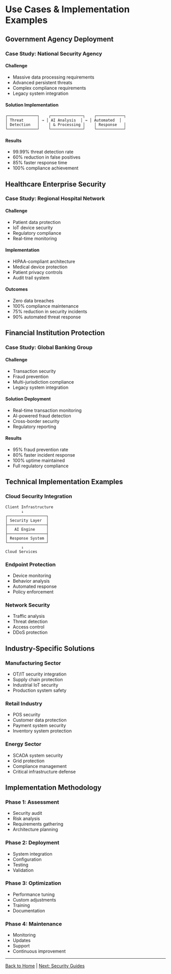 # Use Cases & Implementation Examples

## Government Agency Deployment

### Case Study: National Security Agency

#### Challenge

- Massive data processing requirements
- Advanced persistent threats
- Complex compliance requirements
- Legacy system integration

#### Solution Implementation

```plaintext
┌─────────────┐    ┌──────────────┐    ┌────────────┐
│ Threat      │ → │ AI Analysis  │ → │ Automated  │
│ Detection   │    │ & Processing │    │ Response   │
└─────────────┘    └──────────────┘    └────────────┘
```

#### Results

- 99.99% threat detection rate
- 60% reduction in false positives
- 85% faster response time
- 100% compliance achievement

## Healthcare Enterprise Security

### Case Study: Regional Hospital Network

#### Challenge

- Patient data protection
- IoT device security
- Regulatory compliance
- Real-time monitoring

#### Implementation

- HIPAA-compliant architecture
- Medical device protection
- Patient privacy controls
- Audit trail system

#### Outcomes

- Zero data breaches
- 100% compliance maintenance
- 75% reduction in security incidents
- 90% automated threat response

## Financial Institution Protection

### Case Study: Global Banking Group

#### Challenge

- Transaction security
- Fraud prevention
- Multi-jurisdiction compliance
- Legacy system integration

#### Solution Deployment

- Real-time transaction monitoring
- AI-powered fraud detection
- Cross-border security
- Regulatory reporting

#### Results

- 95% fraud prevention rate
- 80% faster incident response
- 100% uptime maintained
- Full regulatory compliance

## Technical Implementation Examples

### Cloud Security Integration

```plaintext
Client Infrastructure
       ↓
┌─────────────────┐
│ Security Layer  │
├─────────────────┤
│   AI Engine     │
├─────────────────┤
│ Response System │
└─────────────────┘
       ↓
Cloud Services
```

### Endpoint Protection

- Device monitoring
- Behavior analysis
- Automated response
- Policy enforcement

### Network Security

- Traffic analysis
- Threat detection
- Access control
- DDoS protection

## Industry-Specific Solutions

### Manufacturing Sector

- OT/IT security integration
- Supply chain protection
- Industrial IoT security
- Production system safety

### Retail Industry

- POS security
- Customer data protection
- Payment system security
- Inventory system protection

### Energy Sector

- SCADA system security
- Grid protection
- Compliance management
- Critical infrastructure defense

## Implementation Methodology

### Phase 1: Assessment

- Security audit
- Risk analysis
- Requirements gathering
- Architecture planning

### Phase 2: Deployment

- System integration
- Configuration
- Testing
- Validation

### Phase 3: Optimization

- Performance tuning
- Custom adjustments
- Training
- Documentation

### Phase 4: Maintenance

- Monitoring
- Updates
- Support
- Continuous improvement

---

[Back to Home](index.md) | [Next: Security Guides](security-guides.md)
